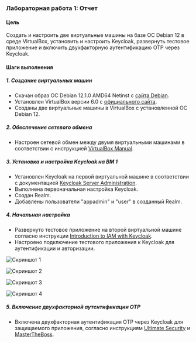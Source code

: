### Лабораторная работа 1: Отчет

#### Цель
Создать и настроить две виртуальные машины на базе ОС Debian 12 в среде VirtualBox, установить и настроить Keycloak, развернуть тестовое приложение и включить двухфакторную аутентификацию OTP через Keycloak.

#### Шаги выполнения

##### 1. Создание виртуальных машин
- Скачан образ ОС Debian 12.1.0 AMD64 Netinst с [сайта Debian](https://cdimage.debian.org/debian-cd/current/amd64/iso-cd/debian-12.1.0-amd64-netinst.iso).
- Установлен VirtualBox версии 6.0 с [официального сайта](https://www.virtualbox.org/wiki/Downloads).
- Созданы две виртуальные машины в VirtualBox с установленной ОС Debian 12.

##### 2. Обеспечение сетевого обмена
- Настроен сетевой обмен между двумя виртуальными машинами в соответствии с инструкцией [VirtualBox Manual](https://www.virtualbox.org/manual/ch06.html).

##### 3. Установка и настройка Keycloak на ВМ 1
- Установлен Keycloak на первой виртуальной машине в соответствии с документацией [Keycloak Server Administration](https://www.keycloak.org/docs/latest/server_admin/).
- Выполнена первоначальная настройка Keycloak.
- Создан Realm.
- Добавлены пользователи "appadmin" и "user" в созданный Realm.

##### 4. Начальная настройка
- Развернуто тестовое приложение на второй виртуальной машине согласно инструкции [Introduction to IAM with Keycloak](https://kzhekov.medium.com/introduction-to-iam-with-keycloak-7b1127a16e0e).
- Настроено подключение тестового приложения к Keycloak для аутентификации и авторизации.

![Скриншот 1](https://drive.google.com/file/d/10PKQMypwmPAxL6398WPtbE3FbBB5rIRq/view)

![Скриншот 2](https://drive.google.com/file/d/1qCV0jAp_D39E7U3DPOkOfmKI8fAmZMiV/view?usp=share_link)

![Скриншот 3](https://drive.google.com/file/d/1NRJK_UZ7bteQmPKqJucDOmVv9S8lbtIj/view?usp=sharing)

![Скриншот 4](https://drive.google.com/file/d/1Yl2LiCMlg2J2oZ3sZWe7ez9luSCVFB1G/view?usp=sharing)


##### 5. Включение двухфакторной аутентификации OTP
- Включена двухфакторная аутентификация OTP через Keycloak для защищаемого приложения, согласно инструкциям [Ultimate Security](https://ultimatesecurity.pro/post/2fa/) и [MasterTheBoss](https://www.mastertheboss.com/keycloak/how-to-enable-two-factor-authentication-in-keycloak/).

